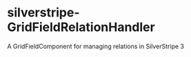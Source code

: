 silverstripe-GridFieldRelationHandler
=====================================

A GridFieldComponent for managing relations in SilverStripe 3